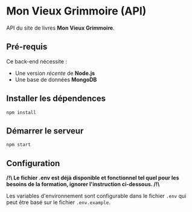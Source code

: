 # Mon Vieux Grimmoire (API)

API du site de livres **Mon Vieux Grimmoire**.

## Pré-requis

Ce back-end nécessite :

- Une version _récente_ de **Node.js**
- Une base de données **MongoDB**

## Installer les dépendences

```
npm install
```

## Démarrer le serveur

```
npm start
```

## Configuration

**/!\\ Le fichier .env est déjà disponible et fonctionnel tel quel pour les besoins de la formation, ignorer l'instruction ci-dessous. /!\\**

Les variables d'environnement sont configurable dans le fichier `.env` qui peut être basé sur le fichier `.env.example`.
